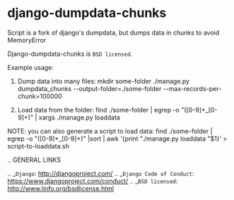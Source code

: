 django-dumpdata-chunks
======================

Script is a fork of django's dumpdata, but dumps data in chunks to avoid MemoryError

Django-dumpdata-chunks is `BSD licensed`.

Example usage:

1) Dump data into many files:
mkdir some-folder
./manage.py dumpdata_chunks --output-folder=./some-folder --max-records-per-chunk=100000

2) Load data from the folder:
find ./some-folder | egrep -o "([0-9]+_[0-9]+)" | xargs ./manage.py loaddata


NOTE: you can also generate a script to load data:
find ./some-folder | egrep -o "([0-9]+_[0-9]+)" |sort | awk '{print "./manage.py loaddata "$1}' > script-to-loaddata.sh

.. GENERAL LINKS

.. _`Django`: http://djangoproject.com/
.. _`Django Code of Conduct`: https://www.djangoproject.com/conduct/
.. _`BSD licensed`: http://www.linfo.org/bsdlicense.html